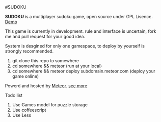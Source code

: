 #SUDOKU

**SUDOKU** is a multiplayer sudoku game, open source under GPL Lisence. [Demo](http://sudoku.meteor.com)

This game is currently in development. rule and interface is uncertain, fork me and pull request for your good idea.

System is desgined for only one gamespace, to deploy by yourself is strongly recommended.

1. git clone this repo to somewhere
2. cd somewhere && meteor (run at your local)
3. cd somewhere && meteor deploy subdomain.meteor.com (deploy your game online)

Powerd and hosted by [Meteor](http://www.meteor.com). [see more](https://github.com/meteor/meteor)

Todo list

1. Use Games model for puzzle storage
2. Use coffeescript
3. Use Less

